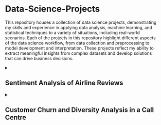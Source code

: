 # Data-Science-Projects

This repository houses a collection of data science projects, demonstrating my skills and experience in applying data analysis, machine learning, and statistical techniques to a variety of situations, including real-world scenarios. Each of the projects in this repository highlight different aspects of the data science workflow, from data collection and preprocessing to model development and interpretation. These projects reflect my ability to extract meaningful insights from complex datasets and develop solutions that can drive business decisions.

<details>
  <summary><h2>Sentiment Analysis of Airline Reviews</h2></summary>
  
  This project is part of the [British Airways Data Science Virtual Experience on Forage](https://www.theforage.com/simulations/british-airways/data-science-yqoz) during which I applied data science techniques to analyse customer feedback and enable data-driven decision-making. This involved performing sentiment analysis on airline reviews, building machine learning models to predict the most important factors towards customers completing their bookings, and visualising key trends to inform improvements. For this, I used Python and natural language processing (NLP) techniques to extract insights from unstructured text data in the form of online reviews which I scraped and saved to a `.csv` file (the `data-BA_reviews.csv` file included in this repository). Overall, I developed a deeper understanding of how data science can be used in various industries (the aviation industry, in this case) to drive customer-focused decision-making, improve operational efficiency, and enhance the overall passenger experience.
  
  <details>
  <summary><h3>Task 1: Web Scraping and Sentiment Analysis</h3></summary>
  This notebook is the first task of a two-part project aimed at predicting customer booking behaviours. Here, the focus is on collecting raw data and preparing it for analysis. Using web scraping techniques, the notebook extracts reviews from a public website, processes the data to ensure cleanliness and consistency, and prepares it for use in predictive modelling.
  
  <break></break>
  
  The extracted data was processed and analysed using natural language processing (NLP) techniques to perform sentiment analysis to provide valuable insights into customer satisfaction and experience with British Airways.
  
  ### Key Features
  
  - Web scraping using `BeautifulSoup` and `requests` libraries to extract review data from Skytrax - collected a substantial number of reviews (3500), iterating through multiple pages dynamically, and stored them in the `data-BA_reviews.csv` file which is also included here.
  - Initial text preprocessing including trimming whitespace as well as removing HTML tags, special characters, and stopwords.
  - Advanced data visualisation techniques using Matplotlib and Seaborn to present findings effectively as histograms and wordclouds (utilising the `wordcloud` library). 
  
  ### Results
  
  - Successfully scraped and cleaned a dataset containing reviews, bulding techniques and gaining experience for subsequent predictive analysis.
  - Visualised sentiment distribution across various aspects of the airline service.
  - Created a wordcloud to highlight frequently mentioned positive and negative aspects.
  - Demonstrated the feasibility of automating data collection from dynamic web pages.
  
  <img src = "British-Airways-Data-Science/BA Data Science plots/01 Web Scraping and Sentiment Analysis/Reviews_per_Score.png">
  
  <img src = "British-Airways-Data-Science/BA Data Science plots/01 Web Scraping and Sentiment Analysis/Wordcloud.png">
  
  ### Applications
  
  In the context of this Virtal Experience Program:
  
  - Enhance customer experience by addressing common pain points identified in negative reviews.
  - Inform targeted marketing strategies based on positive aspects highlighted by customers.
  - Present the ability to benchmark against competitors by comparing sentiment scores.
  
  How this will add to my data analysis and data science experience:
  
  - The web scraping techniques can be adapted to collect data from other domains, such as e-commerce, social media, or news sites.
  - The cleaned and structured data produced from this can serve as input for text analysis, sentiment analysis, or predictive modelling in various contexts (e.g. to create and train an RNN for predicting the next word in similar reviews).
  
  ### Potential Extensions
  
  - Implement advanced NLP techniques like topic modeling to automatically categorize review content.
  - Develop an automated solution by extending the use of the `BeautifulSoup` library here as well as adding real-time sentiment monitoring to track changes in customer satisfaction on a more granular level.
  - Integrate sentiment analysis results with other data sources (e.g. flight data and customer demographics) to provide more comprehensive insights
  - Create an interactive dashboard for easy exploration of sentiment trends and patterns.
  </details>
  
  <details>
  <summary><h3>Task 2: Predictive Modeling of Customer Bookings</h3></summary>
  This notebook represents the second part of the project of understanding and predicting customer booking behaviours. It builds on the foundational data exploration conducted in Part 1 and implements machine learning solutions that address a specific predictive task: determining whether a customer will complete a booking.
  
  ### Key Features
  
  - Performed data cleaning and transformation, including handling missing values, feature engineering, and encoding categorical variables.
  - Highlighted distributions and potential features in the data using bar graphs, boxplots, and kernel density estimate (KDE) plots scatter plots created with the `matplotlib` and `seaborn` libraries.
  - Implemented supervised learning models using scikit-learn and conducted hyperparameter tuning via grid search to optimise model performance.
  - Evaluated models using metrics such as accuracy, precision, recall, and F1 score.
  
  ### Results
  - The trained models successfully predicted customer booking outcomes with high accuracy (0.85 and 0.83 before and after hyperparameter optimisation, respecitvely).
  - In between the two, XGBoost with hyperparameter optimisation made better predections as indicated by the models' F1 scores in particular where the initial model had an F1 score of 0.08 which then improved to 0.21 with hyperparameter optimisation. However, since this is still below 0.5, the model still had rather poor performance. This could perhaps be improved by creating more training data using data augmentation, further optimising the hyperparameters, or even using another model such as a Random Forest Classifier or simpler regression methods like Linear, Lasso, Ridge, etc. 
  - Feature importance analysis identified critical factors influencing booking behaviour, namely `purchase_lead` (the number of days in between the date of booking and the date of the flight) and `length_of_stay`.
  
  
  <img src = "British-Airways-Data-Science/BA Data Science plots/02 Predictive Modeling of Customer Bookings/Outliers_in_Numeric_Columns.png">
  
  Box plots to identify outliers in the numeric columns.
  
  <break></break>
  
  <img src = "British-Airways-Data-Science/BA Data Science plots/02 Predictive Modeling of Customer Bookings/Dist_of_Numerical_Data.png">
  
  Distributions of the numerical columns.
  
  <break></break>
  
  <img src = "British-Airways-Data-Science/BA Data Science plots/02 Predictive Modeling of Customer Bookings/Feature_Transformation.png">
  
  The distributions were not normal so feature transformation was performed so that the ML model will have better results.
  
  <break></break>
  
  <img align="left" src = "British-Airways-Data-Science/BA Data Science plots/02 Predictive Modeling of Customer Bookings/XGBoost.png">
  
  Confusion matrix for the initial XGBoost Classifier:
  
  - Accuracy (Test Set): 0.85
  - Precision (Test Set): 0.42
  - Recall (Test Set): 0.04
  - F1-Score (Test Set): 0.08
  - roc_auc (test-proba): 0.52
  - roc_auc (train-proba): 0.53

  <br clear="left"/>
  
  <break></break>
  
  <img align="left" src = "British-Airways-Data-Science/BA Data Science plots/02 Predictive Modeling of Customer Bookings/XGBoost_with_Hyperparameter_Optimisation.png">
  
  Confusion matrix for the classifier after hyperparameter optimisation:
  
  - Accuracy (Test Set): 0.83
  - Precision (Test Set): 0.34
  - Recall (Test Set): 0.15
  - F1-Score (Test Set): 0.21
  - roc_auc (test-proba): 0.55
  - roc_auc (train-proba): 0.98

  <br clear="left"/>
  
  <break></break>
  
  <img src = "British-Airways-Data-Science/BA Data Science plots/02 Predictive Modeling of Customer Bookings/Feature_Importance.png">
  
  Results of the most important features determined by the model.
  
  ### Applications
  
  - Enhance the booking experience by prioritising features important to customers within the user interface.
  - Optimise pricing strategies by identifing price sensitivities in different customer segments. This can also include personalising marketing campaigns (e.g. loyalty programs and special offers) by targeting customers with a higher likelihood of purchasing.
  - Extend the data analysis and ML models into a real-time predictive system in which the models (and hyperparameters) constantly update as live data is added.
  
  ### Potential Extensions
  
  - Compare the current models with other types such as Random Forest.
  - Explore data augmentation techniques to increase the training and test data samples.
  - Implement deep learning approaches such as neural networks for potentially higher accuracy.
  - Utilise ensemble methods for potentially improved performance by directly combining the predictions from multiple models or even combining the predictions from models trained on different representations of the data.
  - Incorporate additional data sources like macroeconomic indicators or competitor pricing to enhance the model's predictive power.
  </details>

</details>

<details>
  <summary><h2>Customer Churn and Diversity Analysis in a Call Centre</h2></summary>
  
  This project is part of the [PwC Switzerland Power BI Virtual Case Experience on Forage](https://www.theforage.com/simulations/pwc-ch/power-bi-cqxg). During this I utilised data visualisation, automation, and data cleaning techniques to address real-world business challenges. The project involved developing a series of interactive Power BI dashboards focusing on Call Centre Trends, Customer Retention, and Diversity & Inclusion. These dashboards were designed to provide actionable insights into key aspects of business operations and, in this case, help identify patterns in customer behaviour, optimise retention strategies, and assess inclusivity within the workplace. By leveraging the power of clear and easy-to-understand visuals, I was able to present the insights within the datasets in a way that can support informed decision-making, highlight areas for improvement, and suggest avenues for innovation. In the end, this virtual case experience strengthened my ability to apply data analytics in a business context and also boosted my rather limited prior knowledge of Microsoft Power BI to a much more comfortable level.
 
  > **Note: To view and interact with these dashboards, Power BI Desktop is required.** <br>Download the `.pbix` files corresponding to each task and open them with Power BI Desktop. Although also given separately in this repository, the datasets are embedded in this dashboard files, so not additional setup is needed to explore the visualisations

  ### Call Centre Trends
  This first dashboard provides an in-depth analysis of call centre operations by highlighting key metrics such as average customer satisfaction (overall, by topic, and by agent), average call volumes over a day, and agent performance. By identifying trends and inefficiencies using these visuals, data-driven decision can be made to enhance service quality and operational efficiency.
  
  <img src = "PwC-Power-BI/Dashboard screenshots/Call_Centre_Trends_Analysis_1.png">
  
  ### Customer Retention
  Developed in response to a request from the telecom's Retention Manager, the second dashboard presents important insights into customer loyalty and retention. By visualising patterns in customer behaviour, it helps predict customer churn risk and suggests actionable strategies to improve retention.
  
  <img src = "PwC-Power-BI/Dashboard screenshots/Customer_Churn_and_Risk_Analysis_1.png">
  <img src = "PwC-Power-BI/Dashboard screenshots/Customer_Churn_and_Risk_Analysis_2.png">
  <img src = "PwC-Power-BI/Dashboard screenshots/Customer_Churn_and_Risk_Analysis_3.png">
  
  ### Diversity & Inclusion
  Finally, the third dashboard focuses on the telecom client’s objective of improving the gender balance at the executive management level. Therefore, the dashboard visualises metrics which highlight diversity and inclusion. Consequently, this brings attention to current trends in terms of representation at all levels throughout the company and also accentuatesareas which need improvement.
  
  <img src = "PwC-Power-BI/Dashboard screenshots/Diversity_and_Inclusion_1.png">
  <img src = "PwC-Power-BI/Dashboard screenshots/Diversity_and_Inclusion_2.png">
  <img src = "PwC-Power-BI/Dashboard screenshots/Diversity_and_Inclusion_3.png">
</details>
